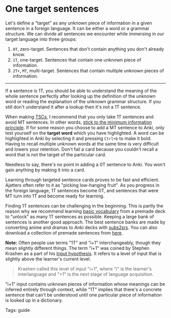 # One target sentences

Let's define a "target" as any unknown piece of information
in a given sentence in a foreign language.
It can be either a word or a grammar structure.
We can divide all sentences we encounter while immersing in our target language into three groups:

1) `0T`, zero-target.
Sentences that don't contain anything you don't already know.
1) `1T`, one-target.
Sentences that contain one unknown piece of information.
1) `2T+`, `MT`, multi-target.
Sentences that contain multiple unknown pieces of information.

****

If a sentence is 1T,
you should be able to understand the meaning of the whole sentence perfectly
after looking up the definition of the unknown word
or reading the explanation of the unknown grammar structure.
If you still don't understand it after a lookup then it's not a 1T sentence.

When making
[TSCs](discussing-various-card-templates.html#targeted-sentence-cards-or-mpvacious-cards),
I recommend that you only take 1T sentences and avoid MT sentences.
In other words,
[stick to the minimum information principle](https://www.supermemo.com/en/archives1990-2015/articles/20rules).
If for some reason you choose to add a MT sentence to Anki,
only test yourself on the **target word** which you have highlighted.
A word can be highlighted in Anki by selecting it and pressing `Ctrl+b` to make it bold.
Having to recall multiple unknown words at the same time is very difficult
and lowers your retention.
Don't fail a card because you couldn't recall a word
that is not the target of the particular card.

Needless to say,
there's no point in adding a 0T sentence to Anki.
You won't gain anything by making it into a card.

Learning through targeted sentence cards proves to be fast and efficient.
Ajatters often refer to it as "picking low-hanging fruit".  As you progress in the foreign language,
1T sentences become 0T,
and sentences that were MT turn into 1T and become ready for learning.

Finding 1T sentences can be challenging in the beginning.
This is partly the reason why we recommend learning
[basic vocabulary](basic-vocabulary.html)
from a premade deck
to "unlock" as many 1T sentences as possible.
Keeping a large bank of sentences is another good approach.
The best sentence banks are made by converting anime and dramas to Anki decks with
[subs2srs](https://aur.archlinux.org/packages/subs2srs/).
You can also download a collection of premade sentences from
[here](ankidrone-sentence-pack.html).

**Note:** Often people use terms "1T" and "i+1" interchangeably,
though they mean slightly different things.
The term "i+1" was coined by Stephen Krashen
as a part of his
[Input hypothesis](https://en.wikipedia.org/wiki/Input_hypothesis).
It refers to a level of input that is slightly above the learner's current level.

> Krashen called this level of input "i+1",
> where "i" is the learner's interlanguage
> and "+1" is the next stage of language acquisition.

"i+1" input contains unknown pieces of information
whose meanings can be inferred entirely through context,
while "1T" implies that there's a concrete sentence that can't be understood
until one particular piece of information is looked up in a dictionary.

Tags: guide
